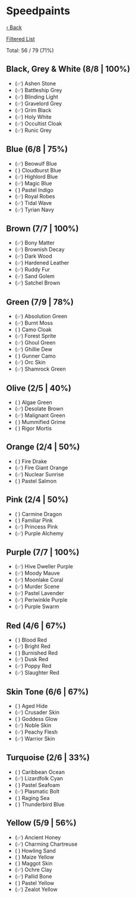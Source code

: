 # Speedpaints

[‹ Back](index.md)

[Filtered List](https://thearmypainter.com/collections/speedpaint)

Total: 56 / 79 (71%)

## Black, Grey & White (8/8 | 100%)

- (✅) Ashen Stone
- (✅) Battleship Grey
- (✅) Blinding Light
- (✅) Gravelord Grey
- (✅) Grim Black
- (✅) Holy White
- (✅) Occultist Cloak
- (✅) Runic Grey

## Blue (6/8 | 75%)

- (✅) Beowulf Blue
- ( ) Cloudburst Blue
- (✅) Highlord Blue
- (✅) Magic Blue
- ( ) Pastel Indigo
- (✅) Royal Robes
- (✅) Tidal Wave
- (✅) Tyrian Navy

## Brown (7/7 | 100%)

- (✅) Bony Matter
- (✅) Brownish Decay
- (✅) Dark Wood
- (✅) Hardened Leather
- (✅) Ruddy Fur
- (✅) Sand Golem
- (✅) Satchel Brown

## Green (7/9 | 78%)

- (✅) Absolution Green
- (✅) Burnt Moss
- ( ) Camo Cloak
- (✅) Forest Sprite
- (✅) Ghoul Green
- (✅) Ghillie Dew
- ( ) Gunner Camo
- (✅) Orc Skin
- (✅) Shamrock Green

## Olive (2/5 | 40%)

- ( ) Algae Green
- (✅) Desolate Brown
- (✅) Malignant Green
- ( ) Mummified Grime
- ( ) Rigor Mortis

## Orange (2/4 | 50%)

- ( ) Fire Drake
- (✅) Fire Giant Orange
- (✅) Nuclear Sunrise
- ( ) Pastel Salmon

## Pink (2/4 | 50%)

- ( ) Carmine Dragon
- ( ) Familiar Pink
- (✅) Princess Pink
- (✅) Purple Alchemy

## Purple (7/7 | 100%)

- (✅) Hive Dweller Purple
- (✅) Moody Mauve
- (✅) Moonlake Coral
- (✅) Murder Scene
- (✅) Pastel Lavender
- (✅) Periwinkle Purple
- (✅) Purple Swarm

## Red (4/6 | 67%)

- ( ) Blood Red
- (✅) Bright Red
- ( ) Burnished Red
- (✅) Dusk Red
- (✅) Poppy Red
- (✅) Slaughter Red

## Skin Tone (6/6 | 67%)

- ( ) Aged Hide
- (✅) Crusader Skin
- ( ) Goddess Glow
- (✅) Noble Skin
- (✅) Peachy Flesh
- (✅) Warrior Skin

## Turquoise (2/6 | 33%)

- ( ) Caribbean Ocean
- (✅) Lizardfolk Cyan
- ( ) Pastel Seafoam
- (✅) Plasmatic Bolt
- ( ) Raging Sea
- ( ) Thunderbird Blue

## Yellow (5/9 | 56%)

- (✅) Ancient Honey
- (✅) Charming Chartreuse
- ( ) Howling Sand
- ( ) Maize Yellow
- ( ) Maggot Skin
- (✅) Ochre Clay
- (✅) Pallid Bone
- ( ) Pastel Yellow
- (✅) Zealot Yellow

